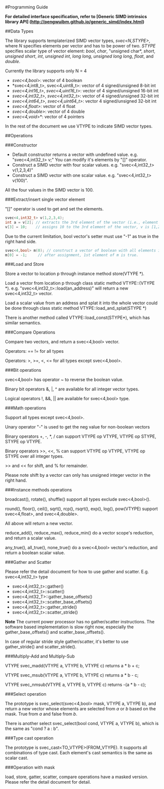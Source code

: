 #Programming Guide
 
<b>For detailed interface specification, refer to [Generic SIMD intrinsics library API] (http://pengwuibm.github.io/generic_simd/index.html) </b>

##Data Types

The library supports templaterized SIMD vector types, *svec<N,STYPE>*,
where *N* specifies elements per vector and has to be power of two.
*STYPE* specifies scalar type of vector element: *bool*, *char*, "unsigned
char*, *short*, *unsigned short*, *int*, *unsigned int*, *long long*,
*unsigned long long*, *float*, and *double*.

Currently the library supports only N = 4

- *svec<4,bool>*: vector of 4 boolean 
- *svec<4,int8_t>, svec<4,uint8_t>: vector of 4 signed/unsigned 8-bit int 
- *svec<4,int16_t>*, *svec<4,uint16_t>*: vector of 4 signed/unsigned 16-bit int 
- *svec<4,int32_t>*, *svec<4,int32_t>*: vector of 4 signed/unsigned 32-bit int 
- *svec<4,int64_t>*, *svec<4,uint64_t>*: vector 4 signed/unsigned 32-bit int 
- *svec<4,float>*: vector of 4 float 
- *svec<4,double>*: vector of 4 double 
- *svec<4,void*>*: vector of 4 pointers

In the rest of the document we use VTYPE to indicate SIMD vector types.

##Operations

###Constructor

- Default constructor returns a vector with undefined value. e.g. "svec<4,int32_t> v;" 
  You can modify it's elements by "[]" operator. 
- Construct a SIMD vector with four scalar values. e.g. "svec<4,int32_t> v(1,2,3,4)" 
- Construct a SIMD vector with one scalar value. e.g. "svec<4,int32_t> v(100)". 

All the four values in the SIMD vector is 100. 


###Extract/insert single vector element

"[]" operator is used to get and set the elements.
```c++
svec<4,int32_t> v(1,2,3,4);
int a = v[2]; // extracts the 3rd element of the vector (i.e., element index starts from 0), a is 3 now
v[3] = 10;    // assigns 10 to the 3rd element of the vector, v is [1,2,3,10] now
```

Due to the current limitation, bool vector's setter must use "-1" as true in the right hand side.
```c++
svec<4,bool> m(0); // construct a vector of boolean with all elements initialized to false
m[0] = -1;     // after assignment, 1st element of m is true.
```

###Load and Store

Store a vector to location p through instance method store(VTYPE *).

Load a vector from location p through class static method VTYPE::(VTYPE *).
e.g. "svec<4,int32_t>::load(an_address)" will return a new svec<4,int32_t> vector.

Load a scalar value from an address and splat it into the whole vector could be done through class static method VTYPE::load_and_splat(STYPE *)

There is another method called VTYPE::load_const(STYPE*), which has similar semantics.

###Compare Operations

Compare two vectors, and return a svec<4,bool> vector.

Operators: == != for all types

Operators: >, >=, <, <= for all types except svec<4,bool>.

###Bit operations

svec<4,bool> has operator ~ to reverse the boolean value.

Binary bit operators &, |, ^ are available for all integer vector types.

Logical operators !, &&, || are available for svec<4,bool> type.

###Math operations

Support all types except svec<4,bool>.

Unary operator "-" is used to get the neg value for non-boolean vectors

Binary operators +, -, *, / can support VTYPE op VTYPE, VTYPE op STYPE, STYPE op VTYPE.

Binary operators >>, <<, % can support VTYPE op VTYPE, VTYPE op STYPE over all integer types. 

\>> and << for shift, and % for remainder.

Please note shift by a vector can only has unsigned integer vector in the right hand.

###Instance methods operations

broadcast(), rotate(), shuffle() support all types exclude svec<4,bool>().

round(), floor(), ceil(), sqrt(), rcp(), rsqrt(), exp(), log(), pow(VTYPE) support svec<4,float>, and svec<4,double>.

All above will return a new vector.

reduce_add(), reduce_max(), reduce_min() do a vector scope's reduction, and return a scalar value.

any_true(), all_true(), none_true() do a svec<4,bool> vector's reduction, and return a boolean scalar value.

###Gather and Scatter

Please refer the detail document for how to use gather and scatter.
E.g. svec<4,int32_t> type

- svec<4,int32_t>::gather()
- svec<4,int32_t>::scatter()
- svec<4,int32_T>::gather_base_offsets()
- svec<4,int32_t>::scatter_base_offsets()
- svec<4,int32_t>::gather_stride()
- svec<4,int32_t>::scatter_stride()

**Note** The current power processor has no gather/scatter instructions. The software based implementation is slow right now, especially the gather_base_offsets() and scatter_base_offsets().

In case of regular stride style gather/scatter, it's better to use gather_stride() and scatter_stride().

###Multiply-Add and Multiply-Sub

VTYPE svec_madd(VTYPE a, VTYPE b, VTYPE c) returns a * b + c;

VTYPE svec_msub(VTYPE a, VTYPE b, VTYPE c) returns a * b - c;

VTYPE svec_nmsub(VTYPE a, VTYPE b, VTYPE c) returns -(a * b - c);

###Select operation

The prototype is svec_select(svec<4,bool> mask, VTYPE a, VTYPE b), and return a new vector whose elements are selected from _a_ or _b_ based on the mask. True from _a_ and false from _b_.

There is another select svec_select(bool cond, VTYPE a, VTYPE b), which is the same as "cond ? a : b".

###Type cast operation

The prototype is svec_cast<TO_VTYPE>(FROM_VTYPE). It supports all combinations of type cast. Each element's cast semantics is the same as scalar cast.

###Operation with mask

load, store, gatter, scatter, compare operations have a masked version.
Please refer the detail document for detail.
